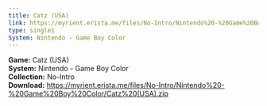 ```yaml
---
title: Catz (USA)
link: https://myrient.erista.me/files/No-Intro/Nintendo%20-%20Game%20Boy%20Color/Catz%20(USA).zip
type: single1
System: Nintendo - Game Boy Color
---
```

<b>Game:</b> Catz (USA)<br>
<b>System:</b> Nintendo - Game Boy Color<br>
<b>Collection:</b> No-Intro<br>
<b>Download:</b> https://myrient.erista.me/files/No-Intro/Nintendo%20-%20Game%20Boy%20Color/Catz%20(USA).zip